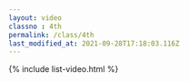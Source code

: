 ```yaml
---
layout: video
classno : 4th
permalink: /class/4th
last_modified_at: 2021-09-28T17:18:03.116Z
---
```


{% include list-video.html %}
